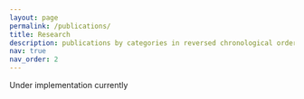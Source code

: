 ```yaml
---
layout: page
permalink: /publications/
title: Research
description: publications by categories in reversed chronological order
nav: true
nav_order: 2
---
```


Under implementation currently